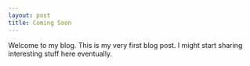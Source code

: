 ```yaml
---
layout: post
title: Coming Soon
---
```


Welcome to my blog. This is my very first blog post. I might start sharing interesting stuff here eventually.

